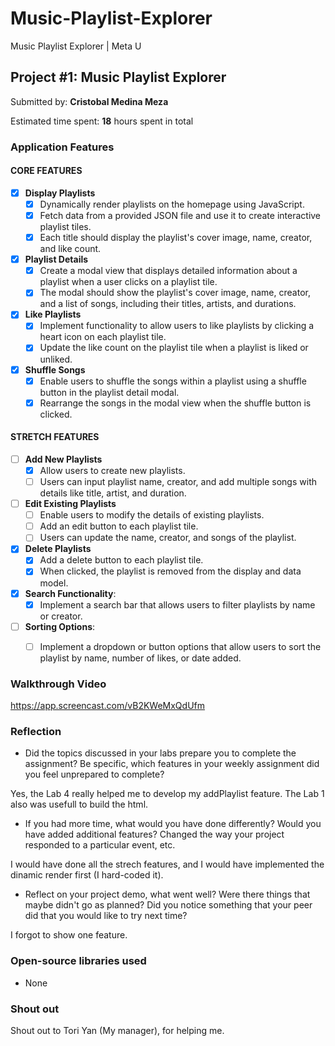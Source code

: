 # Music-Playlist-Explorer
Music Playlist Explorer | Meta U

## Project #1: Music Playlist Explorer

Submitted by: **Cristobal Medina Meza**

Estimated time spent: **18** hours spent in total


### Application Features

#### CORE FEATURES

- [X] **Display Playlists**
  - [X] Dynamically render playlists on the homepage using JavaScript.
  - [X] Fetch data from a provided JSON file and use it to create interactive playlist tiles.
  - [X] Each title should display the playlist's cover image, name, creator, and like count.

- [X] **Playlist Details**
  - [X] Create a modal view that displays detailed information about a playlist when a user clicks on a playlist tile.
  - [X] The modal should show the playlist's cover image, name, creator, and a list of songs, including their titles, artists, and durations.

- [X] **Like Playlists**
  - [X] Implement functionality to allow users to like playlists by clicking a heart icon on each playlist tile.
  - [X] Update the like count on the playlist tile when a playlist is liked or unliked.

- [X] **Shuffle Songs**
  - [X] Enable users to shuffle the songs within a playlist using a shuffle button in the playlist detail modal.
  - [X] Rearrange the songs in the modal view when the shuffle button is clicked.

#### STRETCH FEATURES

- [ ] **Add New Playlists**
  - [X] Allow users to create new playlists.
  - [ ] Users can input playlist name, creator, and add multiple songs with details like title, artist, and duration.

- [ ] **Edit Existing Playlists**
  - [ ] Enable users to modify the details of existing playlists.
  - [ ] Add an edit button to each playlist tile.
  - [ ] Users can update the name, creator, and songs of the playlist.

- [X] **Delete Playlists**
  - [X] Add a delete button to each playlist tile.
  - [X] When clicked, the playlist is removed from the display and data model.

- [X] **Search Functionality**:
  - [X] Implement a search bar that allows users to filter playlists by name or creator. 

- [ ] **Sorting Options**:
  - [ ] Implement a dropdown or button options that allow users to sort the playlist by name, number of likes, or date added.


### Walkthrough Video

https://app.screencast.com/vB2KWeMxQdUfm


### Reflection

* Did the topics discussed in your labs prepare you to complete the assignment? Be specific, which features in your weekly assignment did you feel unprepared to complete?

Yes, the Lab 4 really helped me to develop my addPlaylist feature. The Lab 1 also was usefull to build the html.

* If you had more time, what would you have done differently? Would you have added additional features? Changed the way your project responded to a particular event, etc.
  
I would have done all the strech features, and I would have implemented the dinamic render first (I hard-coded it).

* Reflect on your project demo, what went well? Were there things that maybe didn't go as planned? Did you notice something that your peer did that you would like to try next time?

I forgot to show one feature.

### Open-source libraries used

- None

### Shout out

Shout out to Tori Yan (My manager), for helping me.
